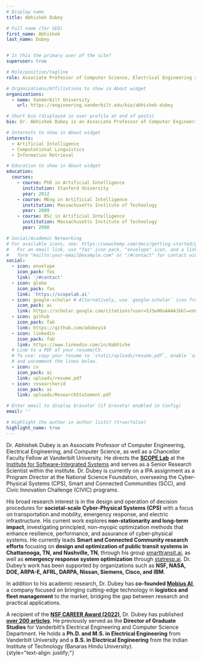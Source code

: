 ```yaml
---
# Display name
title: Abhishek Dubey

# Full name (for SEO)
first_name: Abhishek
last_name: Dubey


# Is this the primary user of the site?
superuser: true

# Role/position/tagline
role: Associate Professor of Computer Science, Electrical Engineering and Computer Engineering

# Organizations/Affiliations to show in About widget
organizations:
  - name: Vanderbilt University
    url: https://engineering.vanderbilt.edu/bio/abhishek-dubey

# Short bio (displayed in user profile at end of posts)
bio: Dr. Abhishek Dubey is an Associate Professor of Computer Engineering, Electrical Engineering and Computer Science at Vanderbilt University, Senior Research Scientist at the Institute for Software-Integrated Systems. Abhishek directs the SCOPElab  (https://scopelab.org/) at the Institute for Software Integrated Systems and is the co-lead of the Vanderbilt Initiative for Smart Cities Operation and Research (VISOR). His broad research interest is in the design and operation of decision procedures for smart and connected communities with a focus on transportation and energy networks. In particular, he focuses on the design and operation of Cyber-physical Systems (CPS) with Artificial Intelligence (AI) based components (AI-CPS) with a focus on public transit systems, emergency response systems, and power grids. For these systems, his lab investigates the principled design, operation, and optimization methods that not only consider the system operations but also consider resilience, performance, and assurance. Key research results include the design of hierarchical decision procedures for responding to motor vehicle crashes, the design of efficient public transit operations and the design of transactive energy systems. Abhishek received the NSF Career award in 2022. His work has been funded by NSF, NASA, DOE, and ARPA-E. AFRL, DARPA, Nissan, Siemens, Cisco, and IBM (Total grant support as PI is 9.3 million.  Grant support as Co-PI is 27 million.). Abhishek completed his Ph.D. in Electrical Engineering from Vanderbilt University in 2009. He received his M.S. in Electrical Engineering from Vanderbilt University in August 2005 and completed his undergraduate studies in Electrical Engineering from the Indian Institute of Technology, Banaras Hindu University, India, in May 2001.

# Interests to show in About widget
interests:
  - Artificial Intelligence
  - Computational Linguistics
  - Information Retrieval

# Education to show in About widget
education:
  courses:
    - course: PhD in Artificial Intelligence
      institution: Stanford University
      year: 2012
    - course: MEng in Artificial Intelligence
      institution: Massachusetts Institute of Technology
      year: 2009
    - course: BSc in Artificial Intelligence
      institution: Massachusetts Institute of Technology
      year: 2008

# Social/Academic Networking
# For available icons, see: https://wowchemy.com/docs/getting-started/page-builder/#icons
#   For an email link, use "fas" icon pack, "envelope" icon, and a link in the
#   form "mailto:your-email@example.com" or "/#contact" for contact widget.
social:
  - icon: envelope
    icon_pack: fas
    link: '/#contact'
  - icon: globe
    icon_pack: fas
    link: 'https://scopelab.ai'
  - icon: google-scholar # Alternatively, use `google-scholar` icon from `ai` icon pack
    icon_pack: ai
    link: https://scholar.google.com/citations?user=5J3w9OoAAAAJ&hl=en&oi=ao
  - icon: github
    icon_pack: fab
    link: https://github.com/adubey14
  - icon: linkedin
    icon_pack: fab
    link: https://www.linkedin.com/in/dabhishe
  # Link to a PDF of your resume/CV.
  # To use: copy your resume to `static/uploads/resume.pdf`, enable `ai` icons in `params.yaml`,
  # and uncomment the lines below.
  - icon: cv
    icon_pack: ai
    link: uploads/resume.pdf
  - icon: researcherid
    icon_pack: ai
    link: uploads/ResearchStatement.pdf

# Enter email to display Gravatar (if Gravatar enabled in Config)
email: ''

# Highlight the author in author lists? (true/false)
highlight_name: true
---
```

Dr. Abhishek Dubey is an Associate Professor of Computer Engineering, Electrical Engineering, and Computer Science, as well as a Chancellor Faculty Fellow at Vanderbilt University. He directs the [**SCOPE Lab**](https://scopelab.ai) at the [Institute for Software-Integrated Systems](https://www.isis.vanderbilt.edu) and serves as a Senior Research Scientist within the institute. Dr. Dubey is currently on  a IPA assignment as a Program Director at the National Science Foundation, overseeing the Cyber-Physical Systems (CPS), Smart and Connected Communities (SCC), and Civic Innovation Challenge (CIVIC) programs.  

His broad research interest is in the design and operation of decision procedures for **societal-scale Cyber-Physical Systems (CPS)** with a focus on transportation and mobility, emergency response, and electric infrastructure. His current work explores **non-stationarity and long-term impact**, investigating principled, non-myopic optimization methods that enhance resilience, performance, and assurance of cyber-physical systems. He currently leads **Smart and Connected Community research efforts** focusing on **design and optimization of public transit systems in Chattanooga, TN, and Nashville, TN**, through his group [smarttransit.ai](https://smarttransit.ai), as well as **emergency response system optimization** through [statresp.ai](https://statresp.ai).  Dr. Dubey’s work has been supported by organizations such as **NSF, NASA, DOE, ARPA-E, AFRL, DARPA, Nissan, Siemens, Cisco, and IBM**.  


In addition to his academic research, Dr. Dubey has **co-founded [Mobius AI](https://mobiusai.tech)**, a company focused on bringing cutting-edge technology in **logistics and fleet management** to the market, bridging the gap between research and practical applications.  

A recipient of the [**NSF CAREER Award (2022)**](https://www.nsf.gov/awardsearch/showAward?AWD_ID=2238815&HistoricalAwards=false), Dr. Dubey has published [**over 200 articles**](https://scholar.google.com/citations?user=5J3w9OoAAAAJ&hl=en). He previously served as the **Director of Graduate Studies** for Vanderbilt’s Electrical Engineering and Computer Science Department. He holds a **Ph.D. and M.S. in Electrical Engineering** from Vanderbilt University and a **B.S. in Electrical Engineering** from the Indian Institute of Technology (Banaras Hindu University).  
{style="text-align: justify;"}
